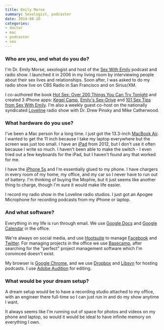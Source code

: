 ```yaml
---
title: Emily Morse
summary: Sexologist, podcaster
date: 2014-08-26
categories:
- doctor
- mac
- podcaster
- sex
---
```


### Who are you, and what do you do?

I'm Dr. Emily Morse, sexologist and host of the [Sex With Emily](https://itunes.apple.com/us/podcast/sex-with-emily-whole-show/id82456189 "Emily's podcast on iTunes.") podcast and radio show. I launched it in 2006 in my living room by interviewing people about their sex lives and relationships. Soon after, I was asked to do my radio show live on CBS Radio in San Francisco and on Sirius/XM.

I co-authored the book [Hot Sex: Over 200 Things You Can Try Tonight](http://www.amazon.com/gp/product/1616280735/ "Emily's sex book.") and created 3 iPhone apps: [Kegel Camp][kegel-camp-ios], [Emily's Sex-Drive][emilys-sex-drive-ios] and [101 Sex Tips from Sex With Emily][101-sex-tips-ios]. I'm also a weekly guest co-host on the nationally syndicated [Loveline](http://www.lovelineshow.com/ "A call-in show about relationships and sex.") radio show with Dr. Drew Pinsky and Mike Catherwood.

### What hardware do you use?

I've been a Mac person for a long time. I just got the 13.3-inch [MacBook Air][macbook-air]. I wanted to get the 11 inch because I take my laptop everywhere but the screen was just too small. I have an [iPad][ipad-3] from 2012, but I don't use it often because I write so much. I haven't been able to make the switch - I even tried out a few keyboards for the iPad, but I haven't found any that worked for me.

I have the [iPhone 5s][iphone-5s] and I'm essentially glued to my phone. I have chargers in every room of my home, my office, and my car so I never have to run out of battery. I'm thinking of buying the Mophie, but it just seems like another thing to charge, though I'm sure it would make life easier.

I record my radio show in the Loveline radio studios. I just got an Apogee Microphone for recording podcasts from my iPhone or laptop.

### And what software?

Everything in my life is run through email. We use [Google Docs][google-docs] and [Google Calendar][google-calendar] in the office.  

We're always on social media, and use [Hootsuite][] to manage [Facebook][] and [Twitter][]. For managing projects in the office we use [Basecamp][], after searching for the "perfect" project management software which I'm convinced doesn't exist.

My browser is [Google Chrome][chrome], and we use [Dropbox][] and [Libsyn][] for hosting podcasts. I use [Adobe Audition][audition] for editing. 

### What would be your dream setup?

A dream setup would be to have a recording studio attached to my office, with an engineer there full-time so I can just run in and do my show anytime I want.

It always seems like I'm running out of space for photos and videos on my phone and laptop, so would it would be ideal to have infinite memory on everything I own.

[101-sex-tips-ios]: https://apps.apple.com/us/app/101-sex-tips-from-sex-emily/id331857970 "An app full of sex tips."
[audition]: https://creative.adobe.com/products/audition "An audio editing software suite."
[basecamp]: https://basecamp.com/ "Web-based project management."
[chrome]: https://www.google.com/intl/en/chrome/ "A WebKit-based browser, where each tab runs in its own thread."
[dropbox]: https://www.dropbox.com/ "Online syncing and storage."
[emilys-sex-drive-ios]: https://apps.apple.com/us/app/emilys-sex-drive/id535297563 "An app for spicing things up in the bedroom."
[facebook]: https://www.facebook.com/ "A social networking site."
[google-calendar]: https://en.wikipedia.org/wiki/Google_Calendar "A web-based calendar client."
[google-docs]: https://en.wikipedia.org/wiki/Google_Docs "A web-based office suite."
[hootsuite]: https://www.hootsuite.com/ "A social media management service."
[ipad-3]: https://www.apple.com/ipad/ "A tablet device with a retina display."
[iphone-5s]: https://en.wikipedia.org/wiki/IPhone_5S "A smartphone."
[kegel-camp-ios]: https://apps.apple.com/us/app/kegel-camp/id425190605 "An app for helping with kegel exercises."
[libsyn]: https://libsyn.com/ "A web service for distributing DIY podcasts."
[macbook-air]: https://www.apple.com/macbook-air/ "A very thin laptop."
[twitter]: http://web.archive.org/web/20230525035323/https://twitter.com/ "An online micro-blogging platform."
